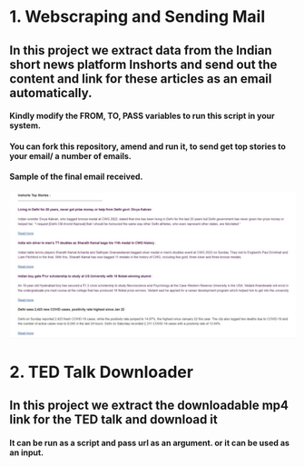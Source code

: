 # 1. Webscraping and Sending Mail

## In this project we extract data from the Indian short news platform **Inshorts** and send out the content and link for these articles as an email automatically.

#### Kindly modify the FROM, TO, PASS variables to run this script in your system.

#### You can fork this repository, amend and run it, to send get top stories to your email/ a number of emails.

#### Sample of the final email received.

![Alt text](images/sample.jpg?raw=true "Sample")

# 2. TED Talk Downloader

## In this project we extract the downloadable mp4 link for the TED talk and download it

#### It can be run as a script and pass url as an argument. or it can be used as an input.
